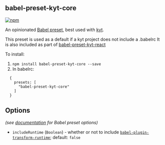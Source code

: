 ## babel-preset-kyt-core

[![npm](https://img.shields.io/npm/v/babel-preset-kyt-core.svg?maxAge=2592000)](https://www.npmjs.com/package/babel-preset-kyt-core)

An opinionated [Babel preset](https://babeljs.io/docs/plugins/#presets), best used with [kyt](https://github.com/NYTimes/kyt).

This preset is used as a default if a kyt project does not include a .babelrc
It is also included as part of [babel-preset-kyt-react](/packages/babel-preset-kyt-react)

To install:
1. `npm install babel-preset-kyt-core --save`
2. In babelrc:
```
  {
    presets: [
      "babel-preset-kyt-core"
    ]
  }
```

## Options

*(see [documentation](https://babeljs.io/docs/plugins/#plugin-preset-options) for Babel preset options)*

- `includeRuntime` (`Boolean`) - whether or not to include [`babel-plugin-transform-runtime`](https://www.npmjs.com/package/babel-plugin-transform-runtime); default: `false`
